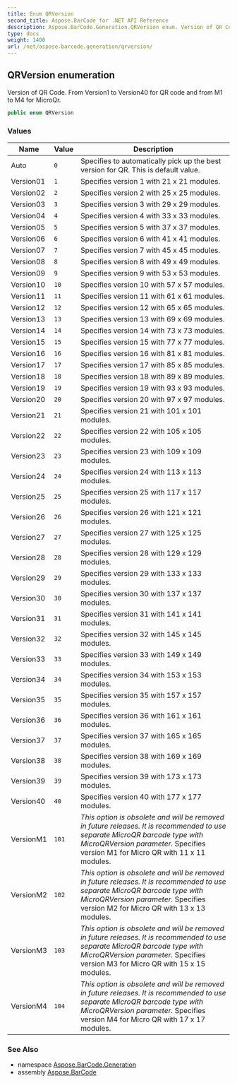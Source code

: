 ```yaml
---
title: Enum QRVersion
second_title: Aspose.BarCode for .NET API Reference
description: Aspose.BarCode.Generation.QRVersion enum. Version of QR Code. From Version1 to Version40 for QR code and from M1 to M4 for MicroQr
type: docs
weight: 1400
url: /net/aspose.barcode.generation/qrversion/
---
```

## QRVersion enumeration

Version of QR Code. From Version1 to Version40 for QR code and from M1 to M4 for MicroQr.

```csharp
public enum QRVersion
```

### Values

| Name | Value | Description |
| --- | --- | --- |
| Auto | `0` | Specifies to automatically pick up the best version for QR. This is default value. |
| Version01 | `1` | Specifies version 1 with 21 x 21 modules. |
| Version02 | `2` | Specifies version 2 with 25 x 25 modules. |
| Version03 | `3` | Specifies version 3 with 29 x 29 modules. |
| Version04 | `4` | Specifies version 4 with 33 x 33 modules. |
| Version05 | `5` | Specifies version 5 with 37 x 37 modules. |
| Version06 | `6` | Specifies version 6 with 41 x 41 modules. |
| Version07 | `7` | Specifies version 7 with 45 x 45 modules. |
| Version08 | `8` | Specifies version 8 with 49 x 49 modules. |
| Version09 | `9` | Specifies version 9 with 53 x 53 modules. |
| Version10 | `10` | Specifies version 10 with 57 x 57 modules. |
| Version11 | `11` | Specifies version 11 with 61 x 61 modules. |
| Version12 | `12` | Specifies version 12 with 65 x 65 modules. |
| Version13 | `13` | Specifies version 13 with 69 x 69 modules. |
| Version14 | `14` | Specifies version 14 with 73 x 73 modules. |
| Version15 | `15` | Specifies version 15 with 77 x 77 modules. |
| Version16 | `16` | Specifies version 16 with 81 x 81 modules. |
| Version17 | `17` | Specifies version 17 with 85 x 85 modules. |
| Version18 | `18` | Specifies version 18 with 89 x 89 modules. |
| Version19 | `19` | Specifies version 19 with 93 x 93 modules. |
| Version20 | `20` | Specifies version 20 with 97 x 97 modules. |
| Version21 | `21` | Specifies version 21 with 101 x 101 modules. |
| Version22 | `22` | Specifies version 22 with 105 x 105 modules. |
| Version23 | `23` | Specifies version 23 with 109 x 109 modules. |
| Version24 | `24` | Specifies version 24 with 113 x 113 modules. |
| Version25 | `25` | Specifies version 25 with 117 x 117 modules. |
| Version26 | `26` | Specifies version 26 with 121 x 121 modules. |
| Version27 | `27` | Specifies version 27 with 125 x 125 modules. |
| Version28 | `28` | Specifies version 28 with 129 x 129 modules. |
| Version29 | `29` | Specifies version 29 with 133 x 133 modules. |
| Version30 | `30` | Specifies version 30 with 137 x 137 modules. |
| Version31 | `31` | Specifies version 31 with 141 x 141 modules. |
| Version32 | `32` | Specifies version 32 with 145 x 145 modules. |
| Version33 | `33` | Specifies version 33 with 149 x 149 modules. |
| Version34 | `34` | Specifies version 34 with 153 x 153 modules. |
| Version35 | `35` | Specifies version 35 with 157 x 157 modules. |
| Version36 | `36` | Specifies version 36 with 161 x 161 modules. |
| Version37 | `37` | Specifies version 37 with 165 x 165 modules. |
| Version38 | `38` | Specifies version 38 with 169 x 169 modules. |
| Version39 | `39` | Specifies version 39 with 173 x 173 modules. |
| Version40 | `40` | Specifies version 40 with 177 x 177 modules. |
| VersionM1 | `101` | *This option is obsolete and will be removed in future releases. It is recommended to use separate MicroQR barcode type with MicroQRVersion parameter.* Specifies version M1 for Micro QR with 11 x 11 modules. |
| VersionM2 | `102` | *This option is obsolete and will be removed in future releases. It is recommended to use separate MicroQR barcode type with MicroQRVersion parameter.* Specifies version M2 for Micro QR with 13 x 13 modules. |
| VersionM3 | `103` | *This option is obsolete and will be removed in future releases. It is recommended to use separate MicroQR barcode type with MicroQRVersion parameter.* Specifies version M3 for Micro QR with 15 x 15 modules. |
| VersionM4 | `104` | *This option is obsolete and will be removed in future releases. It is recommended to use separate MicroQR barcode type with MicroQRVersion parameter.* Specifies version M4 for Micro QR with 17 x 17 modules. |

### See Also

* namespace [Aspose.BarCode.Generation](../../aspose.barcode.generation/)
* assembly [Aspose.BarCode](../../)


